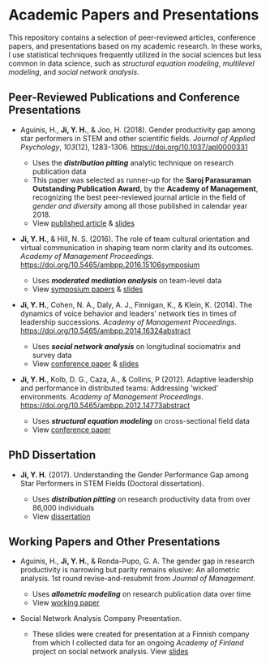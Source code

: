 # Academic Papers and Presentations

This repository contains a selection of peer-reviewed articles, conference papers, and presentations based on my academic research. In these works, I use statistical techniques frequently utilized in the social sciences but less common in data science, such as *structural equation modeling*, *multilevel modeling*, and *social network analysis*. 

## Peer-Reviewed Publications and Conference Presentations

+ Aguinis, H., **Ji, Y. H.**, & Joo, H. (2018). Gender productivity gap among star performers in STEM and other scientific fields. *Journal of Applied Psychology*, *103*(12), 1283-1306. https://doi.org/10.1037/apl0000331

    + Uses the ***distribution pitting*** analytic technique on research publication data
    + This paper was selected as runner-up for the **Saroj Parasuraman Outstanding Publication Award**, by the **Academy of Management**, recognizing the best peer-reviewed journal article in the field of *gender and diversity* among all those published in calendar year 2018.
    + View [published article](https://github.com/bloonsinthesky/academic-papers-and-presentations/raw/main/Aguinis%20Ji%20Joo%202018%20JAP%20Gender%20Productivity%20Gap%20among%20Stars.pdf) & [slides](https://github.com/bloonsinthesky/academic-papers-and-presentations/raw/main/Gender%20Productivity%20Gap%20Among%20Stars_Aalto%20Biz%20Seminar.pptx)
  
+ **Ji, Y. H.**, & Hill, N. S. (2016). The role of team cultural orientation and virtual communication in shaping team norm clarity and its outcomes. *Academy of Management Proceedings*. https://doi.org/10.5465/ambpp.2016.15106symposium
  + Uses ***moderated mediation analysis*** on team-level data
  + View [symposium papers](https://github.com/bloonsinthesky/academic-papers-and-presentations/raw/main/Group%20Norms%20in%20Virtual%20Work%20-%20New%20Directions%20-%20AOM%202016.pdf) & [slides](https://github.com/bloonsinthesky/academic-papers-and-presentations/raw/main/Y.Ji.%20%26%20S.Hill.%20Culture%2C%20Virtuality%2C%20and%20Norm%20Clarity.%20AOM%202016.pptx)

+ **Ji, Y. H.**, Cohen, N. A., Daly, A. J., Finnigan, K., & Klein, K. (2014). The dynamics of voice behavior and leaders' network ties in times of leadership successions. *Academy of Management Proceedings*. https://doi.org/10.5465/ambpp.2014.16324abstract
  + Uses ***social network analysis*** on longitudinal sociomatrix and survey data
  + View [conference paper](https://github.com/bloonsinthesky/academic-papers-and-presentations/raw/main/Dynamics%20of%20voice%20%26%20leader%20ties%20-%20AOM%202014.pdf) & [slides](https://github.com/bloonsinthesky/academic-papers-and-presentations/raw/main/Dynamics%20of%20Voice..Academy.2014.pptx)

+ **Ji, Y. H.**, Kolb, D. G., Caza, A., & Collins, P (2012). Adaptive leadership and performance in distributed teams: Addressing ‘wicked’ environments. *Academy of Management Proceedings*. https://doi.org/10.5465/ambpp.2012.14773abstract
  + Uses ***structural equation modeling*** on cross-sectional field data 
  + View [conference paper](https://github.com/bloonsinthesky/academic-papers-and-presentations/raw/main/Adaptive%20Leadership%20and%20Performance%20in%20Distributed%20Teams%20-%20AOM%202012.pdf)

## PhD Dissertation

+ **Ji, Y. H.** (2017). Understanding the Gender Performance Gap among Star Performers in STEM Fields (Doctoral dissertation). 

    + Uses ***distribution pitting*** on research productivity data from over 86,000 individuals
    + View [dissertation](https://github.com/bloonsinthesky/academic-papers-and-presentations/raw/main/PhD%20Thesis%20-%20Gender%20Performance%20Gap%20among%20Star%20Performers%20in%20STEM.pdf)

## Working Papers and Other Presentations

+ Aguinis, H., **Ji, Y. H.**, & Ronda-Pupo, G. A. The gender gap in research productivity is narrowing but parity remains elusive: An allometric analysis. 1st round revise-and-resubmit from *Journal of Management*.
  + Uses ***allometric modeling*** on research publication data over time
  + View [working paper](https://github.com/bloonsinthesky/academic-papers-and-presentations/raw/main/Gender%20Research%20Productivity%20v1.3.1.pdf)

+ Social Network Analysis Company Presentation.
  + These slides were created for presentation at a Finnish company from which I collected data for an ongoing *Academy of Finland* project on social network analysis. View [slides](https://github.com/bloonsinthesky/academic-papers-and-presentations/raw/main/SNA%20Company%20presentation.pptx)
